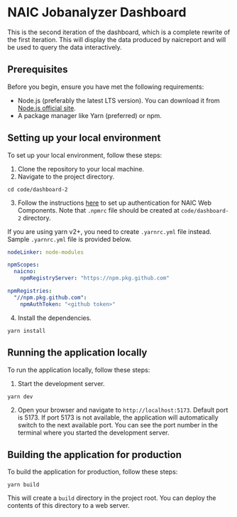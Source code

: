 # NAIC Jobanalyzer Dashboard

This is the second iteration of the dashboard, which is a complete rewrite of the first iteration.
This will display the data produced by naicreport and will be used to query the data interactively.

## Prerequisites

Before you begin, ensure you have met the following requirements:
- Node.js (preferably the latest LTS version). You can download it from [Node.js official site](https://nodejs.org/).
- A package manager like Yarn (preferred) or npm. 

## Setting up your local environment

To set up your local environment, follow these steps:

1. Clone the repository to your local machine.
2. Navigate to the project directory.
```commandline
cd code/dashboard-2
```
3. Follow the instructions [here](https://github.com/NAICNO/web-components/blob/main/README.md) to set up
authentication for NAIC Web Components. Note that `.npmrc` file should be created at `code/dashboard-2` directory.

If you are using yarn v2+, you need to create `.yarnrc.yml` file instead. Sample `.yarnrc.yml` file is provided below.
    
```yaml
nodeLinker: node-modules

npmScopes:
  naicno:
    npmRegistryServer: "https://npm.pkg.github.com"

npmRegistries:
  "//npm.pkg.github.com":
    npmAuthToken: "<github token>"
```

4. Install the dependencies.
```commandline
yarn install
```

## Running the application locally

To run the application locally, follow these steps:

1. Start the development server.
```commandline
yarn dev
```
2. Open your browser and navigate to `http://localhost:5173`. Default port is 5173. If port 5173 is not available, the
application will automatically switch to the next available port. You can see the port number in the terminal where you started the development server.

## Building the application for production

To build the application for production, follow these steps:

```commandline
yarn build
```

This will create a `build` directory in the project root. You can deploy the contents of this directory to a web server.
